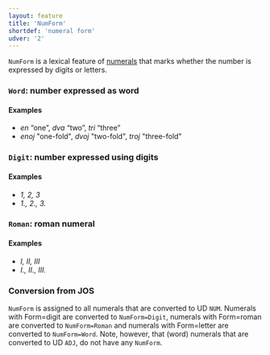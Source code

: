 ```yaml
---
layout: feature
title: 'NumForm'
shortdef: 'numeral form'
udver: '2'
---
```


`NumForm` is a lexical feature of [numerals](NUM) that marks whether the number is expressed by digits or letters.

### <a name="Word">`Word`</a>: number expressed as word

#### Examples

* _en_ “one”, _dva_ “two”, _tri_ “three”
* _enoj_ "one-fold", _dvoj_ "two-fold", _troj_ "three-fold"

### <a name="Digit">`Digit`</a>: number expressed using digits

#### Examples

* _1, 2, 3_
* _1., 2., 3._

### <a name="Roman">`Roman`</a>: roman numeral

#### Examples

* _I, II, III_
* _I., II., III._

### Conversion from JOS

`NumForm` is assigned to all numerals that are converted to UD `NUM`. Numerals with Form=digit are converted to `NumForm=Digit`, numerals with Form=roman are converted to `NumForm=Roman` and numerals with Form=letter are converted to `NumForm=Word`. Note, however, that (word) numerals that are converted to UD `ADJ`, do not have any `NumForm`.
<!-- Interlanguage links updated Po 11. listopadu 2024, 20:09:53 CET -->
